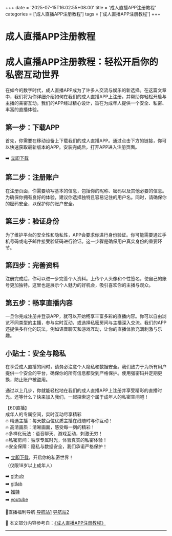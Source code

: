 +++
date = '2025-07-15T16:02:55+08:00'
title = '成人直播APP注册教程'
categories = ['成人直播APP注册教程']
tags = ['成人直播APP注册教程']
+++

# 成人直播APP注册教程

# 成人直播APP注册教程：轻松开启你的私密互动世界

在如今的数字时代，成人直播APP成为了许多人交流与娱乐的新选择。在这篇文章中，我们将为你详细介绍如何在我们的成人直播APP上注册，并帮助你轻松开启与主播的亲密互动。我们的APP经过精心设计，旨在为成年人提供一个安全、私密、丰富的直播体验。

## 第一步：下载APP

首先，你需要在移动设备上下载我们的成人直播APP。通过点击下方的链接，你可以快速获取最新版本的APP。安装完成后，打开APP进入注册页面。

➡️ [立即下载](https://down123.s3.ap-east-1.amazonaws.com/down/down.html?channelCode=blog)

## 第二步：注册账户

在注册页面，你需要填写基本的信息，包括你的昵称、密码以及其他必要的信息。为确保你拥有良好的体验，建议你选择独特且容易记住的用户名。同时，请确保你的密码安全，以保护你的账户安全。

## 第三步：验证身份

为了维护平台的安全性和隐私性，APP会要求你进行身份验证。你可能需要通过手机号码或电子邮件接受验证码进行验证。这一步骤是确保用户真实身份的重要环节。

## 第四步：完善资料

注册完成后，你可以进一步完善个人资料。上传个人头像和个性签名，使自己的账号更加独特。这里也是展示个人魅力的好机会，吸引喜欢你的主播与观众。

## 第五步：畅享直播内容

一旦你完成注册并登录APP，就可以开始畅享丰富多彩的直播内容。你可以自由浏览不同类型的主播，参与实时互动，或选择私密房间与主播深入交流。我们的APP还提供多样化的玩法，例如语音聊天和游戏互动，让你的直播体验充满刺激与乐趣。

## 小贴士：安全与隐私

在享受成人直播的同时，请务必注意个人隐私和数据安全。我们致力于为所有用户提供一个安全的平台，确保你的所有信息都受到严格保护。使用强密码并定期更换，防止账户被盗用。

通过以上几步，你就能轻松地在我们的成人直播APP上注册并享受精彩的直播时光。还等什么？快来加入我们，一起探索这个属于成年人的私密空间吧！

【6D直播】  
成年人的专属空间，实时互动尽享精彩  
🔥 精选主播：每天数百位优质主播在线随时与你互动！  
🔥 高清画质：清晰画面，感受每一刻的精彩！  
🔥多样化玩法：语音聊天、游戏互动，刺激无穷！  
🔥私密房间：独享专属时光，体验真实的私密体验！  
🔥安全保障：隐私与数据安全，我们承诺严格保护！  

➡️ [立即下载](https://down123.s3.ap-east-1.amazonaws.com/down/down.html?channelCode=blog)，开启你的私密世界！  
（仅限18岁以上成年人）  

➡️ [github](https://aldult-live.github.io/)  
➡️ [gitlab](https://seo-09598d.gitlab.io/)  
➡️ [推特](https://x.com/wegame33)  
➡️ [youtube](https://www.youtube.com/@6Dlive)  

🔞直播福利导航 [导航站1](https://webstack-86085a.gitlab.io/) [导航站2](https://onlygit123-2.github.io/)


📘 本文部分内容参考自：[《成人直播APP注册教程》](https://github.com/18movv/18mo)

---
